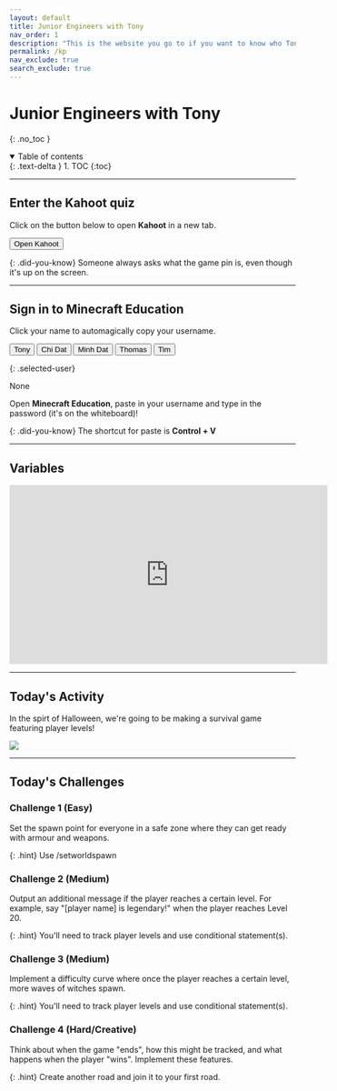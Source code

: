 ```yaml
---
layout: default
title: Junior Engineers with Tony
nav_order: 1
description: "This is the website you go to if you want to know who Tony Le is." 
permalink: /kp
nav_exclude: true
search_exclude: true
---
```


# Junior Engineers with Tony
{: .no_toc }

<details open markdown="block">
  <summary>
    Table of contents
  </summary>
  {: .text-delta }
1. TOC
{:toc}
</details>

---

## Enter the Kahoot quiz
Click on the button below to open **Kahoot** in a new tab.

<a href="https://kahoot.it" target="_blank"><button class="btn btn-purple">Open Kahoot</button></a>

{: .did-you-know}
Someone always asks what the game pin is, even though it's up on the screen.

---

## Sign in to Minecraft Education
Click your name to automagically copy your username.

<div id="roll">
  <button class="btn mr-4 mb-4" id="instructor15">Tony<span style="display:none"></span></button>
  <button class="btn mr-4 mb-4" id="junior168">Chi Dat<span style="display:none"> 🥉</span></button>
  <button class="btn mr-4 mb-4" id="junior169">Minh Dat<span style="display:none"> 🥇</span></button>
  <button class="btn mr-4 mb-4" id="junior170">Thomas<span style="display:none"> 🥈</span></button>
  <button class="btn mr-4 mb-4" id="junior171">Tim<span style="display:none"></span></button>
  <!--
  <button class="btn mr-4 mb-4" id="junior172">Spare<span style="display:none"></span></button>
  -->
</div>

{: .selected-user}
<p id="selected-user">None</p>

Open **Minecraft Education**, paste in your username and type in the password (it's on the whiteboard)!

{: .did-you-know}
The shortcut for paste is **Control + V**

---

## Variables

<iframe width="560" height="315" src="https://www.youtube.com/embed/pNJi3S4G04w?t=3" title="YouTube video player" frameborder="0" allow="accelerometer; autoplay; clipboard-write; encrypted-media; gyroscope; picture-in-picture" allowfullscreen></iframe>

---

## Today's Activity
In the spirt of Halloween, we're going to be making a survival game featuring
player levels!

![](assets/27-10-22.png)

---

## Today's Challenges

### Challenge 1 (Easy)
Set the spawn point for everyone in a safe zone where they can get ready with armour and weapons.

{: .hint}
Use /setworldspawn

### Challenge 2 (Medium)
Output an additional message if the player reaches a certain level. For example, say "[player name] is legendary!" when the player reaches Level 20.

{: .hint}
You'll need to track player levels and use conditional statement(s).

### Challenge 3 (Medium)
Implement a difficulty curve where once the player reaches a certain level, more waves of witches spawn.

{: .hint}
You'll need to track player levels and use conditional statement(s).

### Challenge 4 (Hard/Creative)
Think about when the game "ends", how this might be tracked, and what happens when the player "wins". Implement these features.

{: .hint}
Create another road and join it to your first road.

<script>
  const sortList = list => [...list].sort((a, b) => {
    const A = a.textContent, B = b.textContent;
    return (A < B) ? -1 : (A > B) ? 1 : 0;
  });

  window.addEventListener("load", function() {
    const ul = document.getElementById("roll");
    const list = ul.querySelectorAll("button");
    ul.append(...sortList(list));
  });
</script>
<script>
  var domain = "@jnreng.onmicrosoft.com";
  var roll = document.getElementById("roll");
  roll.addEventListener("click", function(event) {
    if (event.target.nodeName == "BUTTON") {
      var button = event.target;
      navigator.clipboard.writeText(button.id + domain);
      for (let i = 0; i < roll.children.length; i++) {
        let student = roll.children[i];
        student.classList.remove("btn-purple");
      };
      button.classList.add("btn-purple");
      document.getElementById("selected-user").innerHTML = "<b>" + button.innerText + "</b>" + button.firstElementChild.innerText;
    };
  });
</script>

